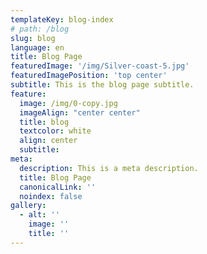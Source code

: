 ```yaml
---
templateKey: blog-index
# path: /blog
slug: blog
language: en
title: Blog Page
featuredImage: '/img/Silver-coast-5.jpg'
featuredImagePosition: 'top center'
subtitle: This is the blog page subtitle.
feature:
  image: /img/0-copy.jpg
  imageAlign: "center center"
  title: blog
  textcolor: white
  align: center
  subtitle: 
meta:
  description: This is a meta description.
  title: Blog Page
  canonicalLink: ''
  noindex: false
gallery:
  - alt: ''
    image: ''
    title: ''
---
```

